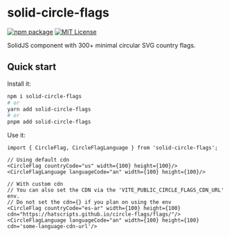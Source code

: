 # solid-circle-flags

[![npm package](https://img.shields.io/npm/v/posthog-js?style=flat-square)](https://www.npmjs.com/package/posthog-js)
[![MIT License](https://img.shields.io/badge/License-MIT-red.svg?style=flat-square)](https://opensource.org/licenses/MIT)

SolidJS component with 300+ minimal circular SVG country flags.

## Quick start

Install it:

```bash
npm i solid-circle-flags
# or
yarn add solid-circle-flags
# or
pnpm add solid-circle-flags
```

Use it:

```tsx
import { CircleFlag, CircleFlagLanguage } from 'solid-circle-flags';

// Using default cdn
<CircleFlag countryCode="us" width={100} height={100}/>
<CircleFlagLanguage languageCode="an" width={100} height={100}/>

// With custom cdn
// You can also set the CDN via the 'VITE_PUBLIC_CIRCLE_FLAGS_CDN_URL' env.
// Do not set the cdn={} if you plan on using the env
<CircleFlag countryCode="es-ar" width={100} height={100} cdn="https://hatscripts.github.io/circle-flags/flags/"/>
<CircleFlagLanguage languageCode="an" width={100} height={100} cdn='some-language-cdn-url'/>
```
